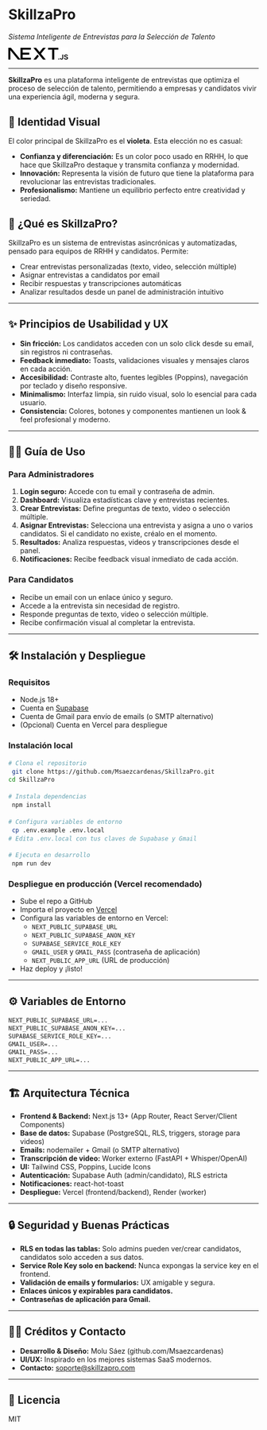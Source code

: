 # SkillzaPro

*Sistema Inteligente de Entrevistas para la Selección de Talento*

<img src="/public/next.svg" alt="SkillzaPro logo" width="120" />

---

**SkillzaPro** es una plataforma inteligente de entrevistas que optimiza el proceso de selección de talento, permitiendo a empresas y candidatos vivir una experiencia ágil, moderna y segura.

## 🎨 Identidad Visual

El color principal de SkillzaPro es el **violeta**. Esta elección no es casual:

- **Confianza y diferenciación:** Es un color poco usado en RRHH, lo que hace que SkillzaPro destaque y transmita confianza y modernidad.
- **Innovación:** Representa la visión de futuro que tiene la plataforma para revolucionar las entrevistas tradicionales.
- **Profesionalismo:** Mantiene un equilibrio perfecto entre creatividad y seriedad.

## 🚀 ¿Qué es SkillzaPro?
SkillzaPro es un sistema de entrevistas asincrónicas y automatizadas, pensado para equipos de RRHH y candidatos. Permite:
- Crear entrevistas personalizadas (texto, video, selección múltiple)
- Asignar entrevistas a candidatos por email
- Recibir respuestas y transcripciones automáticas
- Analizar resultados desde un panel de administración intuitivo

---

## ✨ Principios de Usabilidad y UX
- **Sin fricción:** Los candidatos acceden con un solo click desde su email, sin registros ni contraseñas.
- **Feedback inmediato:** Toasts, validaciones visuales y mensajes claros en cada acción.
- **Accesibilidad:** Contraste alto, fuentes legibles (Poppins), navegación por teclado y diseño responsive.
- **Minimalismo:** Interfaz limpia, sin ruido visual, solo lo esencial para cada usuario.
- **Consistencia:** Colores, botones y componentes mantienen un look & feel profesional y moderno.

---

## 👩‍💼 Guía de Uso
### Para Administradores
1. **Login seguro:** Accede con tu email y contraseña de admin.
2. **Dashboard:** Visualiza estadísticas clave y entrevistas recientes.
3. **Crear Entrevistas:** Define preguntas de texto, video o selección múltiple.
4. **Asignar Entrevistas:** Selecciona una entrevista y asigna a uno o varios candidatos. Si el candidato no existe, créalo en el momento.
5. **Resultados:** Analiza respuestas, videos y transcripciones desde el panel.
6. **Notificaciones:** Recibe feedback visual inmediato de cada acción.

### Para Candidatos
- Recibe un email con un enlace único y seguro.
- Accede a la entrevista sin necesidad de registro.
- Responde preguntas de texto, video o selección múltiple.
- Recibe confirmación visual al completar la entrevista.

---

## 🛠️ Instalación y Despliegue

### Requisitos
- Node.js 18+
- Cuenta en [Supabase](https://supabase.com/)
- Cuenta de Gmail para envío de emails (o SMTP alternativo)
- (Opcional) Cuenta en Vercel para despliegue

### Instalación local
```bash
# Clona el repositorio
 git clone https://github.com/Msaezcardenas/SkillzaPro.git
cd SkillzaPro

# Instala dependencias
 npm install

# Configura variables de entorno
 cp .env.example .env.local
# Edita .env.local con tus claves de Supabase y Gmail

# Ejecuta en desarrollo
 npm run dev
```

### Despliegue en producción (Vercel recomendado)
- Sube el repo a GitHub
- Importa el proyecto en [Vercel](https://vercel.com/)
- Configura las variables de entorno en Vercel:
  - `NEXT_PUBLIC_SUPABASE_URL`
  - `NEXT_PUBLIC_SUPABASE_ANON_KEY`
  - `SUPABASE_SERVICE_ROLE_KEY`
  - `GMAIL_USER` y `GMAIL_PASS` (contraseña de aplicación)
  - `NEXT_PUBLIC_APP_URL` (URL de producción)
- Haz deploy y ¡listo!

---

## ⚙️ Variables de Entorno

```
NEXT_PUBLIC_SUPABASE_URL=...
NEXT_PUBLIC_SUPABASE_ANON_KEY=...
SUPABASE_SERVICE_ROLE_KEY=...
GMAIL_USER=...
GMAIL_PASS=...
NEXT_PUBLIC_APP_URL=...
```

---

## 🏗️ Arquitectura Técnica
- **Frontend & Backend:** Next.js 13+ (App Router, React Server/Client Components)
- **Base de datos:** Supabase (PostgreSQL, RLS, triggers, storage para videos)
- **Emails:** nodemailer + Gmail (o SMTP alternativo)
- **Transcripción de video:** Worker externo (FastAPI + Whisper/OpenAI)
- **UI:** Tailwind CSS, Poppins, Lucide Icons
- **Autenticación:** Supabase Auth (admin/candidato), RLS estricta
- **Notificaciones:** react-hot-toast
- **Despliegue:** Vercel (frontend/backend), Render (worker)

---

## 🔒 Seguridad y Buenas Prácticas
- **RLS en todas las tablas:** Solo admins pueden ver/crear candidatos, candidatos solo acceden a sus datos.
- **Service Role Key solo en backend:** Nunca expongas la service key en el frontend.
- **Validación de emails y formularios:** UX amigable y segura.
- **Enlaces únicos y expirables para candidatos.**
- **Contraseñas de aplicación para Gmail.**

---

## 👨‍💻 Créditos y Contacto
- **Desarrollo & Diseño:** Molu Sáez (github.com/Msaezcardenas)
- **UI/UX:** Inspirado en los mejores sistemas SaaS modernos.
- **Contacto:** soporte@skillzapro.com

---

## 📝 Licencia
MIT
